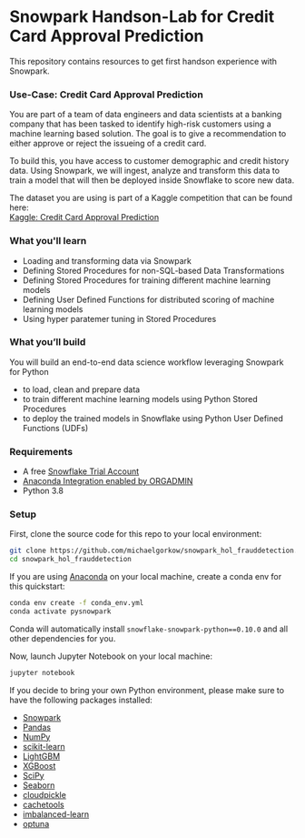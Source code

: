 # Snowpark Handson-Lab for Credit Card Approval Prediction
This repository contains resources to get first handson experience with Snowpark.

### Use-Case: Credit Card Approval Prediction
You are part of a team of data engineers and data scientists at a banking company that has been tasked to identify high-risk customers using a machine learning based solution. The goal is to give a recommendation to either approve or reject the issueing of a credit card.

To build this, you have access to customer demographic and credit history data. Using Snowpark, we will ingest, analyze and transform this data to train a model that will then be deployed inside Snowflake to score new data.

The dataset you are using is part of a Kaggle competition that can be found here:\
[Kaggle: Credit Card Approval Prediction](https://www.kaggle.com/datasets/rikdifos/credit-card-approval-prediction)

### What you'll learn
* Loading and transforming data via Snowpark
* Defining Stored Procedures for non-SQL-based Data Transformations
* Defining Stored Procedures for training different machine learning models
* Defining User Defined Functions for distributed scoring of machine learning models
* Using hyper paratemer tuning in Stored Procedures

### What you’ll build 
You will build an end-to-end data science workflow leveraging Snowpark for Python
- to load, clean and prepare data
- to train different machine learning models using Python Stored Procedures
- to deploy the trained models in Snowflake using Python User Defined Functions (UDFs)

### Requirements
- A free [Snowflake Trial Account](https://signup.snowflake.com/) 
- [Anaconda Integration enabled by ORGADMIN](https://docs.snowflake.com/en/developer-guide/udf/python)
- Python 3.8

### Setup
First, clone the source code for this repo to your local environment:
```bash
git clone https://github.com/michaelgorkow/snowpark_hol_frauddetection.git
cd snowpark_hol_frauddetection
```

If you are using [Anaconda](https://www.anaconda.com/products/distribution) on your local machine, create a conda env for this quickstart:
```bash
conda env create -f conda_env.yml
conda activate pysnowpark
```

Conda will automatically install `snowflake-snowpark-python==0.10.0` and all other dependencies for you.

Now, launch Jupyter Notebook on your local machine:
```bash
jupyter notebook
```

If you decide to bring your own Python environment, please make sure to have the following packages installed:
- [Snowpark](https://pypi.org/project/snowflake-snowpark-python/)
- [Pandas](https://pypi.org/project/snowflake-snowpark-python/)
- [NumPy](https://pypi.org/project/numpy/)
- [scikit-learn](https://pypi.org/project/scikit-learn/)
- [LightGBM](https://pypi.org/project/lightgbm/)
- [XGBoost](https://pypi.org/project/xgboost/)
- [SciPy](https://pypi.org/project/scipy/)
- [Seaborn](https://pypi.org/project/seaborn/)
- [cloudpickle](https://pypi.org/project/cloudpickle/)
- [cachetools](https://pypi.org/project/cachetools/)
- [imbalanced-learn](https://pypi.org/project/imbalanced-learn/)
- [optuna](https://pypi.org/project/optuna/)